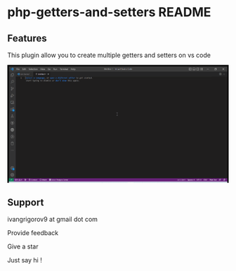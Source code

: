 # php-getters-and-setters README

## Features

This plugin allow you to create multiple getters and setters on vs code

![Alt Text](https://raw.githubusercontent.com/IvanGrigorov/Open-AI-Code-Helper/master/images/open-ai-code-helper.gif)

## Support

ivangrigorov9 at gmail dot com

Provide feedback

Give a star

Just say hi !